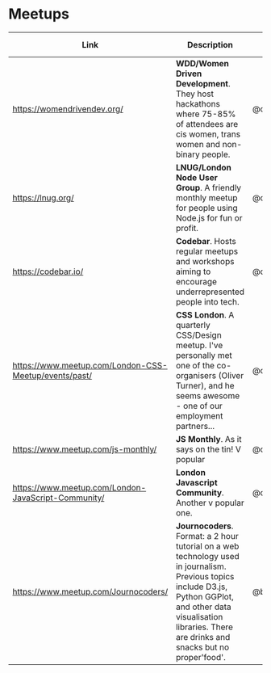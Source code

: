 # Meetups

| Link | Description | Added by | Other resources |
| -------- | -------- | -------- | -------- |
|   https://womendrivendev.org/        |  **WDD/Women Driven Development**. They host hackathons where 75-85% of attendees are cis women, trans women and non-binary people.     | @charlielafosse        |         |
| https://lnug.org/   | **LNUG/London Node User Group**. A friendly monthly meetup for people using Node.js for fun or profit.   | @charlielafosse  |      |
| https://codebar.io/ | **Codebar**. Hosts regular meetups and workshops aiming to encourage underrepresented people into tech. | @charlielafosse |    |
|https://www.meetup.com/London-CSS-Meetup/events/past/ |**CSS London**. A quarterly CSS/Design meetup. I've personally met one of the co-organisers (Oliver Turner), and he seems awesome - one of our employment partners... | @charlielafosse |  |
|https://www.meetup.com/js-monthly/ |**JS Monthly**. As it says on the tin! V popular |@charlielafosse | |
| https://www.meetup.com/London-JavaScript-Community/ |**London Javascript Community**. Another v popular one. | @charlielafosse | |
| https://www.meetup.com/Journocoders/ |**Journocoders**. Format: a 2 hour tutorial on a web technology used in journalism. Previous topics include D3.js, Python GGPlot, and other data visualisation libraries. There are drinks and snacks but no proper'food'. | @bobbysebolao | |
